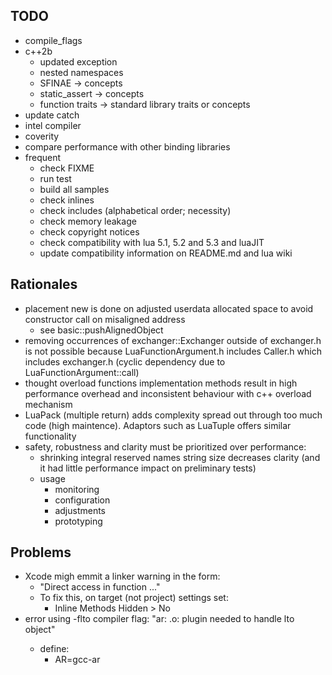 ## TODO
* compile_flags
* c++2b
  * updated exception
  * nested namespaces
  * SFINAE -> concepts
  * static_assert -> concepts
  * function traits -> standard library traits or concepts
* update catch
* intel compiler
* coverity
* compare performance with other binding libraries
* frequent
  * check FIXME
  * run test
  * build all samples
  * check inlines
  * check includes (alphabetical order; necessity)
  * check memory leakage
  * check copyright notices
  * check compatibility with lua 5.1, 5.2 and 5.3 and luaJIT
  * update compatibility information on README.md and lua wiki

## Rationales
* placement new is done on adjusted userdata allocated space to avoid constructor call on misaligned address
  * see basic::pushAlignedObject
* removing occurrences of exchanger::Exchanger outside of exchanger.h is not possible because LuaFunctionArgument.h includes Caller.h which includes exchanger.h (cyclic dependency due to LuaFunctionArgument::call)
* thought overload functions implementation methods result in high performance overhead and inconsistent behaviour with c++ overload mechanism
* LuaPack (multiple return) adds complexity spread out through too much code (high maintence). Adaptors such as LuaTuple offers similar functionality
* safety, robustness and clarity must be prioritized over performance:
  * shrinking integral reserved names string size decreases clarity (and it had little performance impact on preliminary tests)
  * usage
    * monitoring
    * configuration
    * adjustments
    * prototyping

## Problems
* Xcode migh emmit a linker warning in the form:
  * "Direct access in function ..."
  * To fix this, on target (not project) settings set:
    * Inline Methods Hidden > No
* error using -flto compiler flag: "ar: <file>.o: plugin needed to handle lto object"
  * define:
    * AR=gcc-ar
